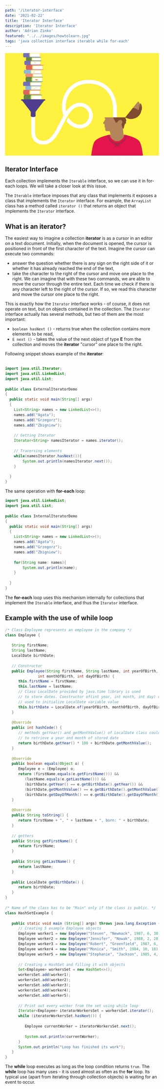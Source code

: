 ```yaml
---
path: '/iterator-interface'
date: '2021-02-22'
title: 'Iterator Interface'
description: 'Iterator Interface'
author: 'Adrian Zinko'
featured: "../../images/howtolearn.jpg"
tags: 'java collection interface iterable while for-each'
---
```


![how to learn](../../images/howtolearn.jpg)

## Iterator Interface

Each collection implements the `Iterable` interface, so we can use it in for-each loops. We will take a closer look at this issue.

The `Iterable` interface imposes that any class that implements it exposes a class that implements the `Iterator` interface. For example, the `ArrayList` class has a method called `iterator ()` that returns an object that implements the `Iterator` interface.

## What is an iterator?

The easiest way to imagine a collection __iterator__ is as a cursor in an editor on a text document. Initially, when the document is opened, the cursor is positioned in front of the first character of the text. Imagine the cursor can execute two commands:

- answer the question whether there is any sign on the right side of it or whether it has already reached the end of the text,
- take the character to the right of the cursor and move one place to the right.
We can imagine that with these two commands, we are able to move the cursor through the entire text. Each time we check if there is any character left to the right of the cursor. If so, we read this character and move the cursor one place to the right.

This is exactly how the `Iterator` interface works - of course, it does not operate on text, but on objects contained in the collection. The `Iterator` interface actually has several methods, but two of them are the most important:

- `boolean hasNext ()` - returns true when the collection contains more elements to be read,
- `E next ()` - takes the value of the next object of type __E__ from the collection and moves the __iterator__ "cursor" one place to the right.

Following snippet shows example of the __iterator__:

```java

import java.util.Iterator;
import java.util.LinkedList;
import java.util.List;

public class ExternalIteratorDemo 
{
  public static void main(String[] args) 
  {
	List<String> names = new LinkedList<>();
	names.add("Agata");
	names.add("Grzegorz");
	names.add("Zbigniew");
	
	// Getting Iterator
	Iterator<String> namesIterator = names.iterator();
		
	// Traversing elements
	while(namesIterator.hasNext()){
		System.out.println(namesIterator.next());			
	}	
	
  }
}
```

The same operation with __for-each__ loop:

```java
import java.util.LinkedList;
import java.util.List;

public class InternalIteratorDemo 
{
  public static void main(String[] args) 
  {
	List<String> names = new LinkedList<>();
	names.add("Agata");
	names.add("Grzegorz");
	names.add("Zbigniew");
		
	for(String name: names){
		System.out.println(name);			
	}	
	
  }
}
```

The __for-each__ loop uses this mechanism internally for collections that implement the `Iterable` interface, and thus the `Iterator` interface.

## Example with the use of while loop

```java
/* Class Employee represents an employee in the company */
class Employee {

   String firstName;
   String lastName;
   LocalDate birthDate;

   // Constructor
   public Employee(String firstName, String lastName, int yearOfBirth,
               int monthOfBirth, int dayOfBirth) {
      this.firstName = firstName;
      this.lastName = lastName;
      // Class LocalDate provided by java.time library is used
      // to store dates. Constructor of(int year, int month, int day) could be
      // used to initialize LocalDate variable value
      this.birthDate = LocalDate.of(yearOfBirth, monthOfBirth, dayOfBirth);
   }

   @Override
   public int hashCode() {
      // methods getYear() and getMonthValue() of LocalDate class could be used
      // to retrieve a year and month of stored date
      return birthDate.getYear() * 100 + birthDate.getMonthValue();
   }

   @Override
   public boolean equals(Object o) {
      Employee e = (Employee) o;
      return (firstName.equals(e.getFirstName())) &&
         (lastName.equals(e.getLastName())) &&
         (birthDate.getYear() == e.getBirthDate().getYear()) &&
         (birthDate.getMonthValue() == e.getBirthDate().getMonthValue()) &&
         (birthDate.getDayOfMonth() == e.getBirthDate().getDayOfMonth());
   }

   @Override
   public String toString() {
      return firstName + ", " + lastName + ", born: " + birthDate;
   }

   // getters
   public String getFirstName() {
      return firstName;
   }

   public String getLastName() {
      return lastName;
   }

   public LocalDate getBirthDate() {
      return birthDate;
   }
}

/* Name of the class has to be "Main" only if the class is public. */
class HashSetExample {

   public static void main (String[] args) throws java.lang.Exception {
      // Creating 5 example Employee objects
      Employee worker1 = new Employee("Steven", "Newmack", 1987, 6, 30);
      Employee worker2 = new Employee("Jennifer", "Nowak", 1988, 2, 28);
      Employee worker3 = new Employee("Robert", "Greenfield", 1987, 6, 15);
      Employee worker4 = new Employee("Monica", "Smith", 1984, 10, 18);
      Employee worker5 = new Employee("Stephanie", "Jackson", 1985, 4, 3);

      // Creating a HashSet and filling it with objects
      Set<Employee> workersSet = new HashSet<>();
      workersSet.add(worker1);
      workersSet.add(worker2);
      workersSet.add(worker3);
      workersSet.add(worker4);
      workersSet.add(worker5);

      // Print out every worker from the set using while loop
      Iterator<Employee> iteratorWorkersSet = workersSet.iterator();
      while (iteratorWorkersSet.hasNext()) { 

         Employee currentWorker = iteratorWorkersSet.next();

         System.out.println(currentWorker);
      }
      System.out.println("Loop has finished its work");
   }
}
```

The __while__ loop executes as long as the loop condition returns `true`. The __while__ loop has many uses - it is used almost as often as the __for__ loop. Its typical use (apart from iterating through collection objects) is waiting for an event to occur.
